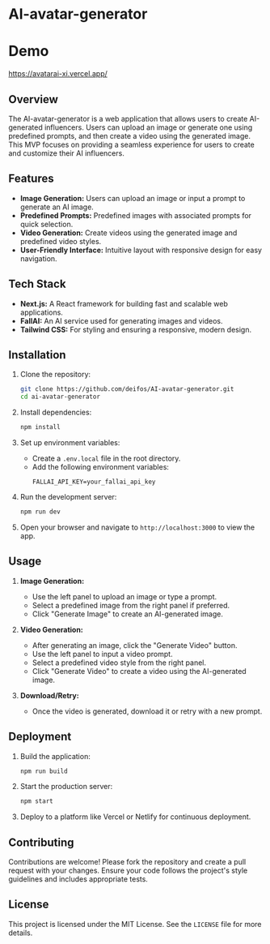 # AI-avatar-generator

# Demo
https://avatarai-xi.vercel.app/

## Overview

The AI-avatar-generator is a web application that allows users to create AI-generated influencers. Users can upload an image or generate one using predefined prompts, and then create a video using the generated image. This MVP focuses on providing a seamless experience for users to create and customize their AI influencers.

## Features

- **Image Generation:** Users can upload an image or input a prompt to generate an AI image.
- **Predefined Prompts:** Predefined images with associated prompts for quick selection.
- **Video Generation:** Create videos using the generated image and predefined video styles.
- **User-Friendly Interface:** Intuitive layout with responsive design for easy navigation.

## Tech Stack

- **Next.js:** A React framework for building fast and scalable web applications.
- **FallAI:** An AI service used for generating images and videos.
- **Tailwind CSS:** For styling and ensuring a responsive, modern design.

## Installation

1. Clone the repository:

   ```bash
   git clone https://github.com/deifos/AI-avatar-generator.git
   cd ai-avatar-generator
   ```

2. Install dependencies:

   ```bash
   npm install
   ```

3. Set up environment variables:

   - Create a `.env.local` file in the root directory.
   - Add the following environment variables:
     ```env
     FALLAI_API_KEY=your_fallai_api_key
     ```

4. Run the development server:

   ```bash
   npm run dev
   ```

5. Open your browser and navigate to `http://localhost:3000` to view the app.

## Usage

1. **Image Generation:**

   - Use the left panel to upload an image or type a prompt.
   - Select a predefined image from the right panel if preferred.
   - Click "Generate Image" to create an AI-generated image.

2. **Video Generation:**

   - After generating an image, click the "Generate Video" button.
   - Use the left panel to input a video prompt.
   - Select a predefined video style from the right panel.
   - Click "Generate Video" to create a video using the AI-generated image.

3. **Download/Retry:**
   - Once the video is generated, download it or retry with a new prompt.

## Deployment

1. Build the application:

   ```bash
   npm run build
   ```

2. Start the production server:

   ```bash
   npm start
   ```

3. Deploy to a platform like Vercel or Netlify for continuous deployment.

## Contributing

Contributions are welcome! Please fork the repository and create a pull request with your changes. Ensure your code follows the project's style guidelines and includes appropriate tests.

## License

This project is licensed under the MIT License. See the `LICENSE` file for more details.
